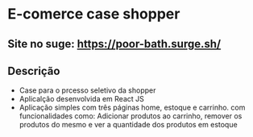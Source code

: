 # E-comerce case shopper

## Site no suge: <https://poor-bath.surge.sh/>

## Descrição 

* Case para o prcesso seletivo da shopper
* Aplicalção desenvolvida em React JS 
* Aplicação simples com três páginas home, estoque e carrinho. com funcionalidades como:
Adicionar produtos ao carrinho, remover os produtos do mesmo e ver a quantidade dos produtos em estoque





